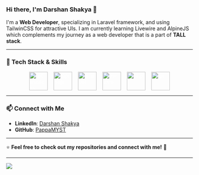 ### Hi there, I'm Darshan Shakya 👋

I'm a **Web Developer**, specializing in Laravel framework, and using TailwinCSS for attractive UIs. I am currently learning Livewire and AlpineJS which complements my journey as a web developer that is a part of **TALL stack**.  

---

### 🔧 Tech Stack & Skills

<div style="display: flex; justify-content: center; align-items: center; 	gap: 16px; color:white;">
  
<img src="https://cdn.jsdelivr.net/gh/devicons/devicon@latest/icons/tailwindcss/tailwindcss-original.svg" width="50" height="50" alt="tailwindcss"/>
<img src="https://cdn.jsdelivr.net/gh/devicons/devicon@latest/icons/alpinejs/alpinejs-original.svg" width="50" height="50" alt="alpinejs"/>
<img src="https://cdn.jsdelivr.net/gh/devicons/devicon@latest/icons/laravel/laravel-original.svg" width="50" height="50" alt="laravel"/>
<img src="https://cdn.jsdelivr.net/gh/devicons/devicon@latest/icons/livewire/livewire-original-wordmark.svg" width="50" height="50" alt="livewire"/>
<img src="https://cdn.jsdelivr.net/gh/devicons/devicon@latest/icons/php/php-original.svg" width="50" height="50" alt="php"/>          
<img src="https://cdn.jsdelivr.net/gh/devicons/devicon@latest/icons/git/git-original-wordmark.svg" width="50" height="50" alt="git"/>
          
</div>

---

### 📫 Connect with Me

- **LinkedIn**: [Darshan Shakya](https://www.linkedin.com/in/darshanshakyaz/)
- **GitHub**: [PappaMYST](https://github.com/PappaMYST)

---

⭐ **Feel free to check out my repositories and connect with me!** 🚀

---

![](https://komarev.com/ghpvc/?username=PappaMYST&color=blue)



